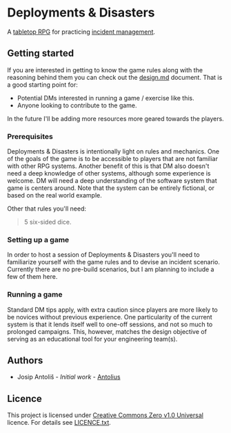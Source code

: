 # Deployments & Disasters

A [tabletop RPG](https://en.wikipedia.org/wiki/Tabletop_role-playing_game) for practicing [incident management](https://en.wikipedia.org/wiki/Incident_management). 

## Getting started

If you are interested in getting to know the game rules along with the reasoning behind them you can check out the [design.md](./design.md) document. That is a good starting point for:

* Potential DMs interested in running a game / exercise like this.
* Anyone looking to contribute to the game.

In the future I'll be adding more resources more geared towards the players.

### Prerequisites

Deployments & Disasters is intentionally light on rules and mechanics. One of the goals of the game is to be accessible to players that are not familiar with other RPG systems. Another benefit of this is that DM also doesn't need a deep knowledge of other systems, although some experience is welcome. DM will need a deep understanding of the software system that game is centers around. Note that the system can be entirely fictional, or based on the real world example.

Other that rules you'll need:

> 5 six-sided dice. 

### Setting up a game

In order to host a session of Deployments & Disasters you'll need to familiarize yourself with the game rules and to devise an incident scenario. Currently there are no pre-build scenarios, but I am planning to include a few of them here.

### Running a game

Standard DM tips apply, with extra caution since players are more likely to be novices without previous experience. One particularity of the current system is that it lends itself well to one-off sessions, and not so much to prolonged campaigns. This, however, matches the design objective of serving as an educational tool for your engineering team(s).

## Authors

* Josip Antoliš - _Initial work_ - [Antolius](https://github.com/antolius)

## Licence

This project is licensed under [Creative Commons Zero v1.0 Universal](https://creativecommons.org/publicdomain/zero/1.0/) licence. For details see [LICENCE.txt](./LICENCE.txt).


